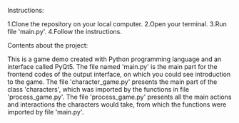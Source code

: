 Instructions:

1.Clone the repository on your local computer.
2.Open your terminal.
3.Run file 'main.py'.
4.Follow the instructions.

Contents about the project:

This is a game demo created with Python programming language and an interface called PyQt5.
The file named 'main.py' is the main part for the frontend codes of the output interface, on which you could see introduction to the game.
The file 'character_game.py' presents the main part of the class 'characters', which was imported by the functions in file 'process_game.py'.
The file 'process_game.py' presents all the main actions and interactions the characters would take, from which the functions were imported by file 'main.py'.
